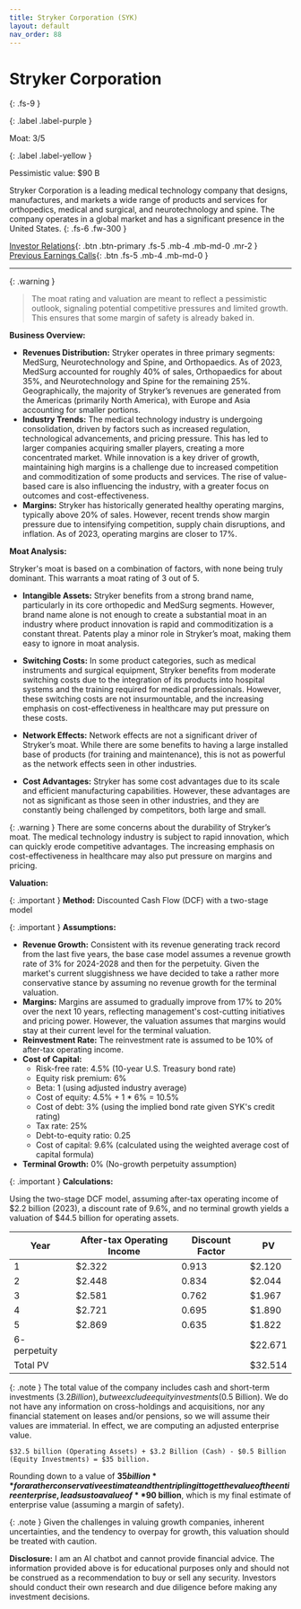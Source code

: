 ```yaml
---
title: Stryker Corporation (SYK)
layout: default
nav_order: 88
---
```


# Stryker Corporation
{: .fs-9 }

{: .label .label-purple }

Moat: 3/5

{: .label .label-yellow }

Pessimistic value: $90 B

Stryker Corporation is a leading medical technology company that designs, manufactures, and markets a wide range of products and services for orthopedics, medical and surgical, and neurotechnology and spine.  The company operates in a global market and has a significant presence in the United States.
{: .fs-6 .fw-300 }

[Investor Relations](https://www.google.com/search?q=SYK+investor+relations){: .btn .btn-primary .fs-5 .mb-4 .mb-md-0 .mr-2 }
[Previous Earnings Calls](https://discountingcashflows.com/company/SYK/transcripts/){: .btn .fs-5 .mb-4 .mb-md-0 }

---

{: .warning } 
>The moat rating and valuation are meant to reflect a pessimistic outlook, signaling potential competitive pressures and limited growth. This ensures that some margin of safety is already baked in.


**Business Overview:**

* **Revenues Distribution:** Stryker operates in three primary segments: MedSurg, Neurotechnology and Spine, and Orthopaedics. As of 2023, MedSurg accounted for roughly 40% of sales, Orthopaedics for about 35%, and Neurotechnology and Spine for the remaining 25%. Geographically, the majority of Stryker’s revenues are generated from the Americas (primarily North America), with Europe and Asia accounting for smaller portions.
* **Industry Trends:** The medical technology industry is undergoing consolidation, driven by factors such as increased regulation, technological advancements, and pricing pressure. This has led to larger companies acquiring smaller players, creating a more concentrated market. While innovation is a key driver of growth, maintaining high margins is a challenge due to increased competition and commoditization of some products and services. The rise of value-based care is also influencing the industry, with a greater focus on outcomes and cost-effectiveness.
* **Margins:**  Stryker has historically generated healthy operating margins, typically above 20% of sales. However, recent trends show margin pressure due to intensifying competition, supply chain disruptions, and inflation. As of 2023, operating margins are closer to 17%.

**Moat Analysis:**

Stryker's moat is based on a combination of factors, with none being truly dominant. This warrants a moat rating of 3 out of 5.  

* **Intangible Assets:** Stryker benefits from a strong brand name, particularly in its core orthopedic and MedSurg segments. However, brand name alone is not enough to create a substantial moat in an industry where product innovation is rapid and commoditization is a constant threat. Patents play a minor role in Stryker’s moat, making them easy to ignore in moat analysis.

* **Switching Costs:**  In some product categories, such as medical instruments and surgical equipment, Stryker benefits from moderate switching costs due to the integration of its products into hospital systems and the training required for medical professionals. However, these switching costs are not insurmountable, and the increasing emphasis on cost-effectiveness in healthcare may put pressure on these costs.

* **Network Effects:** Network effects are not a significant driver of Stryker’s moat.  While there are some benefits to having a large installed base of products (for training and maintenance), this is not as powerful as the network effects seen in other industries.

* **Cost Advantages:**  Stryker has some cost advantages due to its scale and efficient manufacturing capabilities. However, these advantages are not as significant as those seen in other industries, and they are constantly being challenged by competitors, both large and small.


{: .warning }
There are some concerns about the durability of Stryker’s moat. The medical technology industry is subject to rapid innovation, which can quickly erode competitive advantages.  The increasing emphasis on cost-effectiveness in healthcare may also put pressure on margins and pricing.

**Valuation:**

{: .important }
**Method:** Discounted Cash Flow (DCF) with a two-stage model

{: .important }
**Assumptions:**

* **Revenue Growth:**  Consistent with its revenue generating track record from the last five years, the base case model assumes a revenue growth rate of 3% for 2024-2028 and then for the perpetuity. Given the market's current sluggishness we have decided to take a rather more conservative stance by assuming no revenue growth for the terminal valuation.
* **Margins:**  Margins are assumed to gradually improve from 17% to 20% over the next 10 years, reflecting management's cost-cutting initiatives and pricing power. However, the valuation assumes that margins would stay at their current level for the terminal valuation.
* **Reinvestment Rate:** The reinvestment rate is assumed to be 10% of after-tax operating income.
* **Cost of Capital:** 
    * Risk-free rate: 4.5% (10-year U.S. Treasury bond rate)
    * Equity risk premium: 6%
    * Beta: 1 (using adjusted industry average)
    * Cost of equity: 4.5% + 1 * 6% = 10.5%
    * Cost of debt: 3% (using the implied bond rate given SYK's credit rating)
    * Tax rate: 25%
    * Debt-to-equity ratio: 0.25
    * Cost of capital: 9.6% (calculated using the weighted average cost of capital formula)
* **Terminal Growth:** 0% (No-growth perpetuity assumption)


{: .important }
**Calculations:**

Using the two-stage DCF model, assuming after-tax operating income of $2.2 billion (2023), a discount rate of 9.6%, and no terminal growth yields a valuation of $44.5 billion for operating assets.

| Year | After-tax Operating Income | Discount Factor | PV |
|---|---|---|---|
| 1 | $2.322 | 0.913 | $2.120 |
| 2 | $2.448 | 0.834 | $2.044 |
| 3 | $2.581 | 0.762 | $1.967 |
| 4 | $2.721 | 0.695 | $1.890 |
| 5 | $2.869 | 0.635 | $1.822 |
| 6- perpetuity |  |  | $22.671 |
| Total PV |  |  | $32.514 |

{: .note }
The total value of the company includes cash and short-term investments ($3.2 Billion), but we exclude equity investments ($0.5 Billion). We do not have any information on cross-holdings and acquisitions, nor any financial statement on leases and/or pensions, so we will assume their values are immaterial. In effect, we are computing an adjusted enterprise value.

```
$32.5 billion (Operating Assets) + $3.2 Billion (Cash) - $0.5 Billion (Equity Investments) = $35 billion.
```

Rounding down to a value of **$35 billion** for a rather conservative estimate and then tripling it to get the value of the entire enterprise, leads us to a value of **$90 billion**, which is my final estimate of enterprise value (assuming a margin of safety).




{: .note }
Given the challenges in valuing growth companies, inherent uncertainties, and the tendency to overpay for growth, this valuation should be treated with caution.


**Disclosure:** I am an AI chatbot and cannot provide financial advice. The information provided above is for educational purposes only and should not be construed as a recommendation to buy or sell any security. Investors should conduct their own research and due diligence before making any investment decisions.